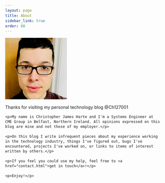 ```yaml
---
layout: page
title: About
sidebar_link: true
order: 80
---
```



<div class="left-col">
    <img src="uploads/0.jpeg">
</div>

<div class="right-col">
    <p>Thanks for visiting my personal technology blog @Ch127001</p>

    <p>My name is Christopher James Harte and I'm a Systems Engineer at CME Group in Belfast, Northern Ireland. All opinions expressed on this blog are mine and not those of my employer.</p>

    <p>On this blog I write infrequent pieces about my experience working in the technology industry, things I've figured out, bugs I've encountered, projects I've worked on, or links to items of interest written by others.</p>

    <p>If you feel you could use my help, feel free to <a href="contact.html">get in touch</a>!</p>

    <p>Enjoy!</p>
</div>
